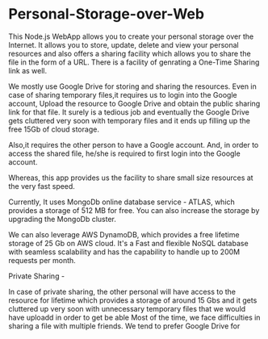 # Personal-Storage-over-Web
This Node.js WebApp allows you to create your personal storage over the Internet.
It allows you to store, update, delete and view your personal resources and also offers a sharing facility which allows you to share the file in the form of a URL.
There is a facility of genrating a One-Time Sharing link as well.

We mostly use Google Drive for storing and sharing the resources.
Even in case of sharing temporary files,it requires us to login into the Google account, Upload the resource to Google Drive and obtain the public sharing link for that file. It surely is a tedious job and eventually the Google Drive gets cluttered very soon with temporary files and it ends up filling up the free 15Gb of cloud storage.

Also,it requires the other person to have a Google account. 
And, in order to access the shared file, he/she is required to first login into the Google account.

Whereas, this app provides us the facility to share small size resources at the very fast speed.

Currently, It uses MongoDb online database service - ATLAS, which provides a storage of 512 MB for free. You can also increase the storage by upgrading the MongoDb cluster.

We can also leverage AWS DynamoDB, which provides a free lifetime storage of 25 Gb on AWS cloud. It's a Fast and flexible NoSQL database with seamless scalability and has the capability to handle up to 200M requests per month.

Private Sharing - 

In case of private sharing, the other personal will have access to the resource for lifetime 
which provides a storage of around 15 Gbs and it gets cluttered up very soon with unnecessary temporary files that we would have uploadd in order to get be able 
Most of the time, we face difficulties in sharing a file with multiple friends. We tend to prefer Google Drive for 
